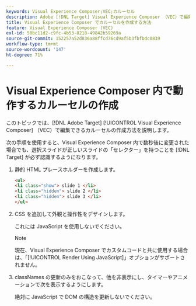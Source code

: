 ```yaml
---
keywords: Visual Experience Composer;VEC;カルーセル
description: Adobe [!DNL Target] Visual Experience Composer （VEC）で編集できるカルーセルを作成する方法を説明します。
title: Visual Experience Composer でカルーセルを作成する方法
feature: Visual Experience Composer (VEC)
exl-id: 50bc11d2-c9fc-4b53-8218-49842b59269a
source-git-commit: 152257a52d836a88ffcd76cd9af5b3fbfbdc0839
workflow-type: tm+mt
source-wordcount: '147'
ht-degree: 71%

---
```


# Visual Experience Composer 内で動作するカルーセルの作成

このトピックでは、[!DNL Adobe Target] [!UICONTROL Visual Experience Composer] （VEC）で編集できるカルーセルの作成方法を説明します。

次の手順を使用すると、Visual Experience Composer 内で数秒後に変更された場合でも、選択スライドが正しいスライドの「セレクター」を持つことを [!DNL Target] が必ず認識するようになります。 

1. 静的 HTML プレースホルダーを作成します。

   ```html
   <ul>
   <li class="show"> slide 1 </li>
   <li class="hidden"> slide 2 </li>
   <li class="hidden"> slide 3 </li>
   </ul>
   ```

1. CSS を追加して外観と操作性をデザインします。

   これには JavaScript を使用しないでください。

   >[!NOTE]
   >
   >現在、Visual Experience Composer でカスタムコードと共に使用する場合は、「[!UICONTROL Render Using JavaScript]」オプションがサポートされません。

1. classNames の更新のみをおこなって、他を非表示にし、タイマーやアニメーションで次を表示するようにします。

   絶対に JavaScript で DOM の構造を更新しないでください。
